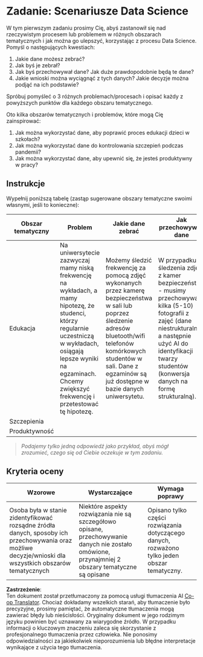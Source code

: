 <!--
CO_OP_TRANSLATOR_METADATA:
{
  "original_hash": "a8f79b9c0484c35b4f26e8aec7fc4d56",
  "translation_date": "2025-08-23T23:59:41+00:00",
  "source_file": "1-Introduction/01-defining-data-science/solution/assignment.md",
  "language_code": "pl"
}
-->
# Zadanie: Scenariusze Data Science

W tym pierwszym zadaniu prosimy Cię, abyś zastanowił się nad rzeczywistym procesem lub problemem w różnych obszarach tematycznych i jak można go ulepszyć, korzystając z procesu Data Science. Pomyśl o następujących kwestiach:

1. Jakie dane możesz zebrać?
1. Jak byś je zebrał?
1. Jak byś przechowywał dane? Jak duże prawdopodobnie będą te dane?
1. Jakie wnioski można wyciągnąć z tych danych? Jakie decyzje można podjąć na ich podstawie?

Spróbuj pomyśleć o 3 różnych problemach/procesach i opisać każdy z powyższych punktów dla każdego obszaru tematycznego.

Oto kilka obszarów tematycznych i problemów, które mogą Cię zainspirować:

1. Jak można wykorzystać dane, aby poprawić proces edukacji dzieci w szkołach?
1. Jak można wykorzystać dane do kontrolowania szczepień podczas pandemii?
1. Jak można wykorzystać dane, aby upewnić się, że jesteś produktywny w pracy?

## Instrukcje

Wypełnij poniższą tabelę (zastąp sugerowane obszary tematyczne swoimi własnymi, jeśli to konieczne):

| Obszar tematyczny | Problem | Jakie dane zebrać | Jak przechowywać dane | Jakie wnioski/decyzje można wyciągnąć | 
|--------------------|---------|-------------------|-----------------------|--------------------------------------|
| Edukacja | Na uniwersytecie zazwyczaj mamy niską frekwencję na wykładach, a mamy hipotezę, że studenci, którzy regularnie uczestniczą w wykładach, osiągają lepsze wyniki na egzaminach. Chcemy zwiększyć frekwencję i przetestować tę hipotezę. | Możemy śledzić frekwencję za pomocą zdjęć wykonanych przez kamerę bezpieczeństwa w sali lub poprzez śledzenie adresów bluetooth/wifi telefonów komórkowych studentów w sali. Dane z egzaminów są już dostępne w bazie danych uniwersytetu. | W przypadku śledzenia zdjęć z kamer bezpieczeństwa - musimy przechowywać kilka (5-10) fotografii z zajęć (dane niestrukturalne), a następnie użyć AI do identyfikacji twarzy studentów (konwersja danych na formę strukturalną). | Możemy obliczyć średnią frekwencję dla każdego studenta i sprawdzić, czy istnieje korelacja z wynikami egzaminów. Więcej o korelacji dowiemy się w sekcji [prawdopodobieństwo i statystyka](../../04-stats-and-probability/README.md). Aby zwiększyć frekwencję studentów, możemy publikować cotygodniowy ranking frekwencji na portalu uczelni i losować nagrody wśród tych z najwyższą frekwencją. |
| Szczepienia | | | | |
| Produktywność | | | | |

> *Podajemy tylko jedną odpowiedź jako przykład, abyś mógł zrozumieć, czego się od Ciebie oczekuje w tym zadaniu.*

## Kryteria oceny

Wzorowe | Wystarczające | Wymaga poprawy
--- | --- | -- |
Osoba była w stanie zidentyfikować rozsądne źródła danych, sposoby ich przechowywania oraz możliwe decyzje/wnioski dla wszystkich obszarów tematycznych | Niektóre aspekty rozwiązania nie są szczegółowo opisane, przechowywanie danych nie zostało omówione, przynajmniej 2 obszary tematyczne są opisane | Opisano tylko części rozwiązania dotyczącego danych, rozważono tylko jeden obszar tematyczny.

**Zastrzeżenie**:  
Ten dokument został przetłumaczony za pomocą usługi tłumaczenia AI [Co-op Translator](https://github.com/Azure/co-op-translator). Chociaż dokładamy wszelkich starań, aby tłumaczenie było precyzyjne, prosimy pamiętać, że automatyczne tłumaczenia mogą zawierać błędy lub nieścisłości. Oryginalny dokument w jego rodzimym języku powinien być uznawany za wiarygodne źródło. W przypadku informacji o kluczowym znaczeniu zaleca się skorzystanie z profesjonalnego tłumaczenia przez człowieka. Nie ponosimy odpowiedzialności za jakiekolwiek nieporozumienia lub błędne interpretacje wynikające z użycia tego tłumaczenia.